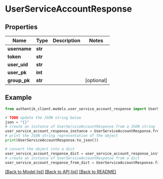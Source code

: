 # UserServiceAccountResponse


## Properties

Name | Type | Description | Notes
------------ | ------------- | ------------- | -------------
**username** | **str** |  | 
**token** | **str** |  | 
**user_uid** | **str** |  | 
**user_pk** | **int** |  | 
**group_pk** | **str** |  | [optional] 

## Example

```python
from authentik_client.models.user_service_account_response import UserServiceAccountResponse

# TODO update the JSON string below
json = "{}"
# create an instance of UserServiceAccountResponse from a JSON string
user_service_account_response_instance = UserServiceAccountResponse.from_json(json)
# print the JSON string representation of the object
print(UserServiceAccountResponse.to_json())

# convert the object into a dict
user_service_account_response_dict = user_service_account_response_instance.to_dict()
# create an instance of UserServiceAccountResponse from a dict
user_service_account_response_from_dict = UserServiceAccountResponse.from_dict(user_service_account_response_dict)
```
[[Back to Model list]](../README.md#documentation-for-models) [[Back to API list]](../README.md#documentation-for-api-endpoints) [[Back to README]](../README.md)


